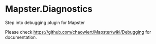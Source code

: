 # Mapster.Diagnostics
Step into debugging plugin for Mapster

Please check https://github.com/chaowlert/Mapster/wiki/Debugging for documentation.
